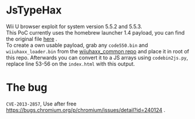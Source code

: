 # JsTypeHax

Wii U browser exploit for system version 5.5.2 and 5.5.3.  
This PoC currently uses the homebrew launcher 1.4 payload, you can find the original file [here](https://github.com/dimok789/homebrew_launcher/releases/download/1.4/codebin.zip) .   
To create a own usable payload, grab any `code550.bin` and `wiiuhaxx_loader.bin` from the [wiiuhaxx_common repo](https://github.com/wiiu-env/wiiuhaxx_common/releases) and place it in root of this repo. 
Afterwards you can convert it to a JS arrays using `codebin2js.py`, replace line 53-56 on the `index.html` with this output.

# The bug

`CVE-2013-2857`, Use after free https://bugs.chromium.org/p/chromium/issues/detail?id=240124 .